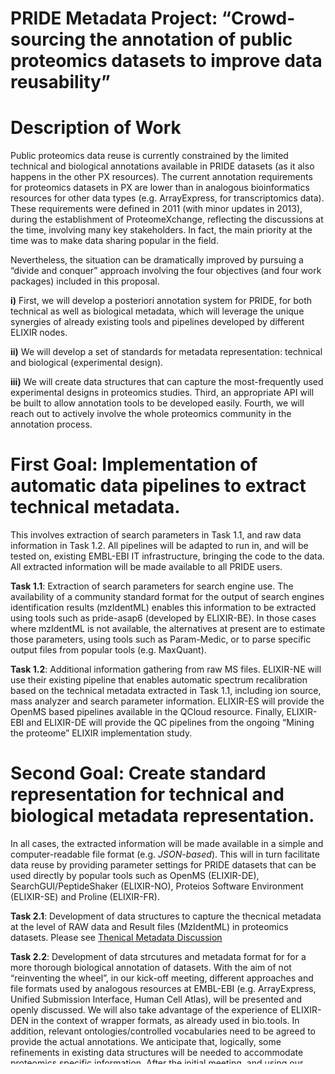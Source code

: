 PRIDE Metadata Project: “Crowd-sourcing the annotation of public proteomics datasets to improve data reusability”
======

Description of Work
===================

Public proteomics data reuse is currently constrained by the limited technical and biological annotations available in PRIDE datasets (as it also happens in the other PX resources). The current annotation requirements for proteomics datasets in PX are lower than in analogous bioinformatics resources for other data types (e.g. ArrayExpress, for transcriptomics data). These requirements were defined in 2011 (with minor updates in 2013), during the establishment of ProteomeXchange, reflecting the discussions at the time, involving many key stakeholders. In fact, the main priority at the time was to make data sharing popular in the field.

Nevertheless, the situation can be dramatically improved by pursuing a “divide and conquer” approach involving the four objectives (and four work packages) included in this proposal.

**i)** First, we will develop a posteriori annotation system for PRIDE, for both technical as well as biological metadata, which will leverage the unique synergies of already existing tools and pipelines developed by different ELIXIR nodes.

**ii)** We will develop a set of standards for metadata representation: technical and biological (experimental design).

**iii)** We will create data structures that can capture the most-frequently used experimental designs in proteomics studies. Third, an appropriate API will be built to allow annotation tools to be developed easily. Fourth, we will reach out to actively involve the whole proteomics community in the annotation process.


First Goal: Implementation of automatic data pipelines to extract technical metadata.
=====================================================================================

This involves extraction of search parameters in Task 1.1, and raw data information in Task 1.2. All pipelines will be adapted to run in, and will be tested on, existing EMBL-EBI IT infrastructure, bringing the code to the data. All extracted information will be made available to all PRIDE users.

**Task 1.1**: Extraction of search parameters for search engine use. The availability of a community standard format for the output of search engines identification results (mzIdentML) enables this information to be extracted using tools such as pride-asap6 (developed by ELIXIR-BE). In those cases where mzIdentML is not available, the alternatives at present are to estimate those parameters, using tools such as Param-Medic, or to parse specific output files from popular tools (e.g. MaxQuant).

**Task 1.2**: Additional information gathering from raw MS files. ELIXIR-NE will use their existing pipeline that enables automatic spectrum recalibration based on the technical metadata extracted in Task 1.1, including ion source, mass analyzer and search parameter information. ELIXIR-ES will provide the OpenMS based pipelines available in the QCloud resource. Finally, ELIXIR-EBI and ELIXIR-DE will provide the QC pipelines from the ongoing “Mining the proteome” ELIXIR implementation study.

Second Goal: Create standard representation for technical and biological metadata representation.
=================================================================================================

In all cases, the extracted information will be made available in a simple and computer-readable file format (e.g. _JSON-based_). This will in turn facilitate data reuse by providing parameter settings for PRIDE datasets that can be used directly by popular tools such as OpenMS (ELIXIR-DE), SearchGUI/PeptideShaker (ELIXIR-NO), Proteios Software Environment (ELIXIR-SE) and Proline (ELIXIR-FR).

**Task 2.1**: Development of data structures to capture the thecnical metadata at the level of RAW data and Result files (MzIdentML) in proteomics datasets. Please see [Thenical Metadata Discussion](/technical-metadata)

**Task 2.2**: Development of data strcutures and metadata format for for a more thorough biological annotation of datasets. With the aim of not “reinventing the wheel”, in our kick-off meeting, different approaches and file formats used by analogous resources at EMBL-EBI (e.g. ArrayExpress, Unified Submission Interface, Human Cell Atlas), will be presented and openly discussed. We will also take advantage of the experience of ELIXIR-DEN in the context of wrapper formats, as already used in bio.tools. In addition, relevant ontologies/controlled vocabularies need to be agreed to provide the actual annotations. We anticipate that, logically, some refinements in existing data structures will be needed to accommodate proteomics specific information. After the initial meeting, and using our collective experience in the context of the activities of the Proteomics Standards Initiative (PSI), the data structure/file formats will be agreed over the following months, through periodical calls. We anticipate that this task will have an even wider impact, since we envision that the same data structures/formats could be re-used by existing open proteomics data tools/pipelines to analyse whole datasets, rather than only individual MS runs as it is now the case. This would also benefit directly those pipelines being deployed in a cloud environment (work performed in the above-mentioned ELIXIR Implementation study “Mining the proteome”).

Third Goal: Development of APIs for automatic annotation of PRIDE experiments.
==============================================================================

**Task 3.1**: Development of an Application Programming Interface (API) to enable annotation of biological metadata.

**Task 3.2**: A read-and-write API will be developed by EMBL-EBI (with the feedback from all partners) to enable this functionality, implementing the data structure/file format developed in Task 2.1. The annotation interface will be made accessible for private (for the original submitters only) and public datasets (for everyone in the community, e.g. labs wanted to re-use data). It will be possible to import annotation from tables in a predefined format (e.g. Microsoft Excel spreadsheets). A crowd-sourced mechanism for annotation will then be available, so that datasets will be re-annotated just once by third parties (usually by reading the corresponding paper and/or contacting the original authors), avoiding the duplication of efforts that happens today. This is particularly relevant since there are high-profile datasets that are much more reused than others, and these can be prioritized. The resulting re-annotation will be made available in PRIDE, with proper acknowledgment and recognition for the responsible persons. As a pilot study, at least two relevant high-profile datasets will be curated and re-annotated using the developed framework by the neXtProt team (ELIXIR-CH) and ELIXIR-DE. It is important to highlight that, as soon as the API is functional, we plan to prototype and build a user-friendly web interface on top of the API, so that dataset annotation functionality can be extended to proteomics researchers that are not able to interact directly with an API. However, we believe it is not realistic to include this aim in the time frame of this project.

**Task 3.3**: Community engagement to rapidly increase the amount of manually re-annotated datasets.
